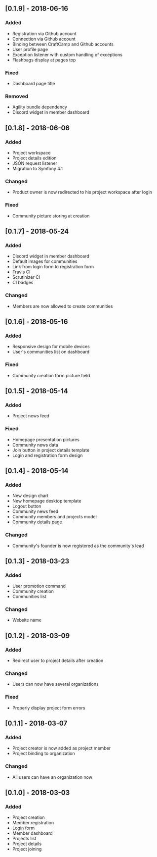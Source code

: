 ## [0.1.9] - 2018-06-16
### Added
- Registration via Github account
- Connection via Github account
- Binding between CraftCamp and Github accounts
- User profile page
- Exception listener with custom handling of exceptions
- Flashbags display at pages top

### Fixed
- Dashboard page title

### Removed
- Agility bundle dependency
- Discord widget in member dashboard

## [0.1.8] - 2018-06-06
### Added
- Project workspace
- Project details edition
- JSON request listener
- Migration to Symfony 4.1

### Changed
- Product owner is now redirected to his project workspace after login

### Fixed
- Community picture storing at creation

## [0.1.7] - 2018-05-24
### Added
- Discord widget in member dashboard
- Default images for communities
- Link from login form to registration form
- Travis CI
- Scrutinizer CI
- CI badges

### Changed
- Members are now allowed to create communities

## [0.1.6] - 2018-05-16
### Added
- Responsive design for mobile devices
- User's communities list on dashboard

### Fixed
- Community creation form picture field

## [0.1.5] - 2018-05-14
### Added
- Project news feed

### Fixed
- Homepage presentation pictures
- Community news data
- Join button in project details template
- Login and registration form design

## [0.1.4] - 2018-05-14
### Added
- New design chart
- New homepage desktop template
- Logout button
- Community news feed
- Community members and projects model
- Community details page

### Changed
- Community's founder is now registered as the community's lead

## [0.1.3] - 2018-03-23
### Added
- User promotion command
- Community creation
- Communities list

### Changed
- Website name

## [0.1.2] - 2018-03-09
### Added
- Redirect user to project details after creation

### Changed
- Users can now have several organizations

### Fixed
- Properly display project form errors

## [0.1.1] - 2018-03-07
### Added
- Project creator is now added as project member
- Project binding to organization

### Changed
- All users can have an organization now

## [0.1.0] - 2018-03-03
### Added
- Project creation
- Member registration
- Login form
- Member dashboard
- Projects list
- Project details
- Project joining